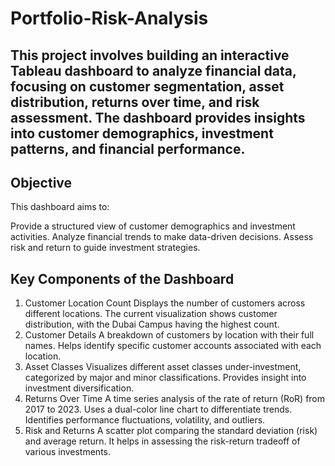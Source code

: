 # Portfolio-Risk-Analysis

## This project involves building an interactive Tableau dashboard to analyze financial data, focusing on customer segmentation, asset distribution, returns over time, and risk assessment. The dashboard provides insights into customer demographics, investment patterns, and financial performance.

## Objective
This dashboard aims to:

Provide a structured view of customer demographics and investment activities.
Analyze financial trends to make data-driven decisions.
Assess risk and return to guide investment strategies.

## Key Components of the Dashboard
1. Customer Location Count
Displays the number of customers across different locations.
The current visualization shows customer distribution, with the Dubai Campus having the highest count.
2. Customer Details
A breakdown of customers by location with their full names.
Helps identify specific customer accounts associated with each location.
3. Asset Classes
Visualizes different asset classes under-investment, categorized by major and minor classifications.
Provides insight into investment diversification.
4. Returns Over Time
A time series analysis of the rate of return (RoR) from 2017 to 2023.
Uses a dual-color line chart to differentiate trends.
Identifies performance fluctuations, volatility, and outliers.
5. Risk and Returns
A scatter plot comparing the standard deviation (risk) and average return.
It helps in assessing the risk-return tradeoff of various investments.

